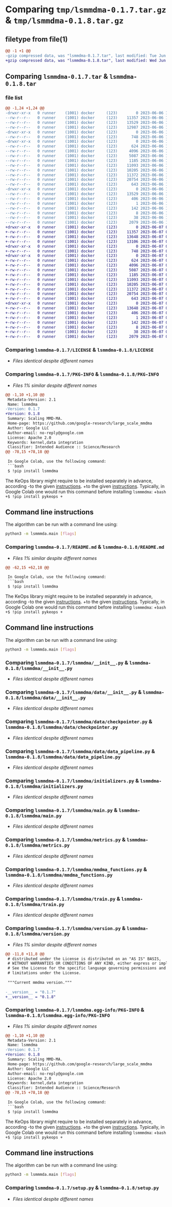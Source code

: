 # Comparing `tmp/lsmmdma-0.1.7.tar.gz` & `tmp/lsmmdma-0.1.8.tar.gz`

## filetype from file(1)

```diff
@@ -1 +1 @@
-gzip compressed data, was "lsmmdma-0.1.7.tar", last modified: Tue Jun  6 14:38:36 2023, max compression
+gzip compressed data, was "lsmmdma-0.1.8.tar", last modified: Wed Jun  7 09:13:45 2023, max compression
```

## Comparing `lsmmdma-0.1.7.tar` & `lsmmdma-0.1.8.tar`

### file list

```diff
@@ -1,24 +1,24 @@
-drwxr-xr-x   0 runner    (1001) docker     (123)        0 2023-06-06 14:38:36.043531 lsmmdma-0.1.7/
--rw-r--r--   0 runner    (1001) docker     (123)    11357 2023-06-06 14:38:23.000000 lsmmdma-0.1.7/LICENSE
--rw-r--r--   0 runner    (1001) docker     (123)    13529 2023-06-06 14:38:36.043531 lsmmdma-0.1.7/PKG-INFO
--rw-r--r--   0 runner    (1001) docker     (123)    12987 2023-06-06 14:38:23.000000 lsmmdma-0.1.7/README.md
-drwxr-xr-x   0 runner    (1001) docker     (123)        0 2023-06-06 14:38:36.043531 lsmmdma-0.1.7/lsmmdma/
--rw-r--r--   0 runner    (1001) docker     (123)      748 2023-06-06 14:38:23.000000 lsmmdma-0.1.7/lsmmdma/__init__.py
-drwxr-xr-x   0 runner    (1001) docker     (123)        0 2023-06-06 14:38:36.043531 lsmmdma-0.1.7/lsmmdma/data/
--rw-r--r--   0 runner    (1001) docker     (123)      624 2023-06-06 14:38:23.000000 lsmmdma-0.1.7/lsmmdma/data/__init__.py
--rw-r--r--   0 runner    (1001) docker     (123)     4096 2023-06-06 14:38:23.000000 lsmmdma-0.1.7/lsmmdma/data/checkpointer.py
--rw-r--r--   0 runner    (1001) docker     (123)     5087 2023-06-06 14:38:23.000000 lsmmdma-0.1.7/lsmmdma/data/data_pipeline.py
--rw-r--r--   0 runner    (1001) docker     (123)     1185 2023-06-06 14:38:23.000000 lsmmdma-0.1.7/lsmmdma/initializers.py
--rw-r--r--   0 runner    (1001) docker     (123)    11093 2023-06-06 14:38:23.000000 lsmmdma-0.1.7/lsmmdma/main.py
--rw-r--r--   0 runner    (1001) docker     (123)    10205 2023-06-06 14:38:23.000000 lsmmdma-0.1.7/lsmmdma/metrics.py
--rw-r--r--   0 runner    (1001) docker     (123)    11372 2023-06-06 14:38:23.000000 lsmmdma-0.1.7/lsmmdma/mmdma_functions.py
--rw-r--r--   0 runner    (1001) docker     (123)    20754 2023-06-06 14:38:23.000000 lsmmdma-0.1.7/lsmmdma/train.py
--rw-r--r--   0 runner    (1001) docker     (123)      643 2023-06-06 14:38:23.000000 lsmmdma-0.1.7/lsmmdma/version.py
-drwxr-xr-x   0 runner    (1001) docker     (123)        0 2023-06-06 14:38:36.043531 lsmmdma-0.1.7/lsmmdma.egg-info/
--rw-r--r--   0 runner    (1001) docker     (123)    13529 2023-06-06 14:38:36.000000 lsmmdma-0.1.7/lsmmdma.egg-info/PKG-INFO
--rw-r--r--   0 runner    (1001) docker     (123)      406 2023-06-06 14:38:36.000000 lsmmdma-0.1.7/lsmmdma.egg-info/SOURCES.txt
--rw-r--r--   0 runner    (1001) docker     (123)        1 2023-06-06 14:38:36.000000 lsmmdma-0.1.7/lsmmdma.egg-info/dependency_links.txt
--rw-r--r--   0 runner    (1001) docker     (123)      142 2023-06-06 14:38:36.000000 lsmmdma-0.1.7/lsmmdma.egg-info/requires.txt
--rw-r--r--   0 runner    (1001) docker     (123)        8 2023-06-06 14:38:36.000000 lsmmdma-0.1.7/lsmmdma.egg-info/top_level.txt
--rw-r--r--   0 runner    (1001) docker     (123)       38 2023-06-06 14:38:36.043531 lsmmdma-0.1.7/setup.cfg
--rw-r--r--   0 runner    (1001) docker     (123)     2079 2023-06-06 14:38:23.000000 lsmmdma-0.1.7/setup.py
+drwxr-xr-x   0 runner    (1001) docker     (123)        0 2023-06-07 09:13:45.330102 lsmmdma-0.1.8/
+-rw-r--r--   0 runner    (1001) docker     (123)    11357 2023-06-07 09:13:36.000000 lsmmdma-0.1.8/LICENSE
+-rw-r--r--   0 runner    (1001) docker     (123)    13648 2023-06-07 09:13:45.330102 lsmmdma-0.1.8/PKG-INFO
+-rw-r--r--   0 runner    (1001) docker     (123)    13106 2023-06-07 09:13:36.000000 lsmmdma-0.1.8/README.md
+drwxr-xr-x   0 runner    (1001) docker     (123)        0 2023-06-07 09:13:45.330102 lsmmdma-0.1.8/lsmmdma/
+-rw-r--r--   0 runner    (1001) docker     (123)      748 2023-06-07 09:13:36.000000 lsmmdma-0.1.8/lsmmdma/__init__.py
+drwxr-xr-x   0 runner    (1001) docker     (123)        0 2023-06-07 09:13:45.330102 lsmmdma-0.1.8/lsmmdma/data/
+-rw-r--r--   0 runner    (1001) docker     (123)      624 2023-06-07 09:13:36.000000 lsmmdma-0.1.8/lsmmdma/data/__init__.py
+-rw-r--r--   0 runner    (1001) docker     (123)     4096 2023-06-07 09:13:36.000000 lsmmdma-0.1.8/lsmmdma/data/checkpointer.py
+-rw-r--r--   0 runner    (1001) docker     (123)     5087 2023-06-07 09:13:36.000000 lsmmdma-0.1.8/lsmmdma/data/data_pipeline.py
+-rw-r--r--   0 runner    (1001) docker     (123)     1185 2023-06-07 09:13:36.000000 lsmmdma-0.1.8/lsmmdma/initializers.py
+-rw-r--r--   0 runner    (1001) docker     (123)    11093 2023-06-07 09:13:36.000000 lsmmdma-0.1.8/lsmmdma/main.py
+-rw-r--r--   0 runner    (1001) docker     (123)    10205 2023-06-07 09:13:36.000000 lsmmdma-0.1.8/lsmmdma/metrics.py
+-rw-r--r--   0 runner    (1001) docker     (123)    11372 2023-06-07 09:13:36.000000 lsmmdma-0.1.8/lsmmdma/mmdma_functions.py
+-rw-r--r--   0 runner    (1001) docker     (123)    20754 2023-06-07 09:13:36.000000 lsmmdma-0.1.8/lsmmdma/train.py
+-rw-r--r--   0 runner    (1001) docker     (123)      643 2023-06-07 09:13:36.000000 lsmmdma-0.1.8/lsmmdma/version.py
+drwxr-xr-x   0 runner    (1001) docker     (123)        0 2023-06-07 09:13:45.330102 lsmmdma-0.1.8/lsmmdma.egg-info/
+-rw-r--r--   0 runner    (1001) docker     (123)    13648 2023-06-07 09:13:45.000000 lsmmdma-0.1.8/lsmmdma.egg-info/PKG-INFO
+-rw-r--r--   0 runner    (1001) docker     (123)      406 2023-06-07 09:13:45.000000 lsmmdma-0.1.8/lsmmdma.egg-info/SOURCES.txt
+-rw-r--r--   0 runner    (1001) docker     (123)        1 2023-06-07 09:13:45.000000 lsmmdma-0.1.8/lsmmdma.egg-info/dependency_links.txt
+-rw-r--r--   0 runner    (1001) docker     (123)      142 2023-06-07 09:13:45.000000 lsmmdma-0.1.8/lsmmdma.egg-info/requires.txt
+-rw-r--r--   0 runner    (1001) docker     (123)        8 2023-06-07 09:13:45.000000 lsmmdma-0.1.8/lsmmdma.egg-info/top_level.txt
+-rw-r--r--   0 runner    (1001) docker     (123)       38 2023-06-07 09:13:45.330102 lsmmdma-0.1.8/setup.cfg
+-rw-r--r--   0 runner    (1001) docker     (123)     2079 2023-06-07 09:13:36.000000 lsmmdma-0.1.8/setup.py
```

### Comparing `lsmmdma-0.1.7/LICENSE` & `lsmmdma-0.1.8/LICENSE`

 * *Files identical despite different names*

### Comparing `lsmmdma-0.1.7/PKG-INFO` & `lsmmdma-0.1.8/PKG-INFO`

 * *Files 1% similar despite different names*

```diff
@@ -1,10 +1,10 @@
 Metadata-Version: 2.1
 Name: lsmmdma
-Version: 0.1.7
+Version: 0.1.8
 Summary: Scaling MMD-MA.
 Home-page: https://github.com/google-research/large_scale_mmdma
 Author: Google LLC
 Author-email: no-reply@google.com
 License: Apache 2.0
 Keywords: kernel,data integration
 Classifier: Intended Audience :: Science/Research
@@ -78,15 +78,18 @@
 
 In Google Colab, use the following command:
 ```bash
 $ !pip install lsmmdma
 ```
 
 The KeOps library might require to be installed separately in advance, according
-to the given [instructions](http://www.kernel-operations.io/keops/python/installation.html).
+to the given [instructions](http://www.kernel-operations.io/keops/python/installation.html). Typically, in Google Colab one would run this command before installing `lsmmmdma`:
+```bash
+$ !pip install pykeops
+```
 
 ## Command line instructions<a id="commandline"></a>
 
 The algorithm can be run with a command line using:
 
 ```bash
 python3 -m lsmmmda.main [flags]
```

### Comparing `lsmmdma-0.1.7/README.md` & `lsmmdma-0.1.8/README.md`

 * *Files 1% similar despite different names*

```diff
@@ -62,15 +62,18 @@
 
 In Google Colab, use the following command:
 ```bash
 $ !pip install lsmmdma
 ```
 
 The KeOps library might require to be installed separately in advance, according
-to the given [instructions](http://www.kernel-operations.io/keops/python/installation.html).
+to the given [instructions](http://www.kernel-operations.io/keops/python/installation.html). Typically, in Google Colab one would run this command before installing `lsmmmdma`:
+```bash
+$ !pip install pykeops
+```
 
 ## Command line instructions<a id="commandline"></a>
 
 The algorithm can be run with a command line using:
 
 ```bash
 python3 -m lsmmmda.main [flags]
```

### Comparing `lsmmdma-0.1.7/lsmmdma/__init__.py` & `lsmmdma-0.1.8/lsmmdma/__init__.py`

 * *Files identical despite different names*

### Comparing `lsmmdma-0.1.7/lsmmdma/data/__init__.py` & `lsmmdma-0.1.8/lsmmdma/data/__init__.py`

 * *Files identical despite different names*

### Comparing `lsmmdma-0.1.7/lsmmdma/data/checkpointer.py` & `lsmmdma-0.1.8/lsmmdma/data/checkpointer.py`

 * *Files identical despite different names*

### Comparing `lsmmdma-0.1.7/lsmmdma/data/data_pipeline.py` & `lsmmdma-0.1.8/lsmmdma/data/data_pipeline.py`

 * *Files identical despite different names*

### Comparing `lsmmdma-0.1.7/lsmmdma/initializers.py` & `lsmmdma-0.1.8/lsmmdma/initializers.py`

 * *Files identical despite different names*

### Comparing `lsmmdma-0.1.7/lsmmdma/main.py` & `lsmmdma-0.1.8/lsmmdma/main.py`

 * *Files identical despite different names*

### Comparing `lsmmdma-0.1.7/lsmmdma/metrics.py` & `lsmmdma-0.1.8/lsmmdma/metrics.py`

 * *Files identical despite different names*

### Comparing `lsmmdma-0.1.7/lsmmdma/mmdma_functions.py` & `lsmmdma-0.1.8/lsmmdma/mmdma_functions.py`

 * *Files identical despite different names*

### Comparing `lsmmdma-0.1.7/lsmmdma/train.py` & `lsmmdma-0.1.8/lsmmdma/train.py`

 * *Files identical despite different names*

### Comparing `lsmmdma-0.1.7/lsmmdma/version.py` & `lsmmdma-0.1.8/lsmmdma/version.py`

 * *Files 1% similar despite different names*

```diff
@@ -11,8 +11,8 @@
 # distributed under the License is distributed on an "AS IS" BASIS,
 # WITHOUT WARRANTIES OR CONDITIONS OF ANY KIND, either express or implied.
 # See the License for the specific language governing permissions and
 # limitations under the License.
 
 """Current mmdma version."""
 
-__version__ = "0.1.7"
+__version__ = "0.1.8"
```

### Comparing `lsmmdma-0.1.7/lsmmdma.egg-info/PKG-INFO` & `lsmmdma-0.1.8/lsmmdma.egg-info/PKG-INFO`

 * *Files 1% similar despite different names*

```diff
@@ -1,10 +1,10 @@
 Metadata-Version: 2.1
 Name: lsmmdma
-Version: 0.1.7
+Version: 0.1.8
 Summary: Scaling MMD-MA.
 Home-page: https://github.com/google-research/large_scale_mmdma
 Author: Google LLC
 Author-email: no-reply@google.com
 License: Apache 2.0
 Keywords: kernel,data integration
 Classifier: Intended Audience :: Science/Research
@@ -78,15 +78,18 @@
 
 In Google Colab, use the following command:
 ```bash
 $ !pip install lsmmdma
 ```
 
 The KeOps library might require to be installed separately in advance, according
-to the given [instructions](http://www.kernel-operations.io/keops/python/installation.html).
+to the given [instructions](http://www.kernel-operations.io/keops/python/installation.html). Typically, in Google Colab one would run this command before installing `lsmmmdma`:
+```bash
+$ !pip install pykeops
+```
 
 ## Command line instructions<a id="commandline"></a>
 
 The algorithm can be run with a command line using:
 
 ```bash
 python3 -m lsmmmda.main [flags]
```

### Comparing `lsmmdma-0.1.7/setup.py` & `lsmmdma-0.1.8/setup.py`

 * *Files identical despite different names*

